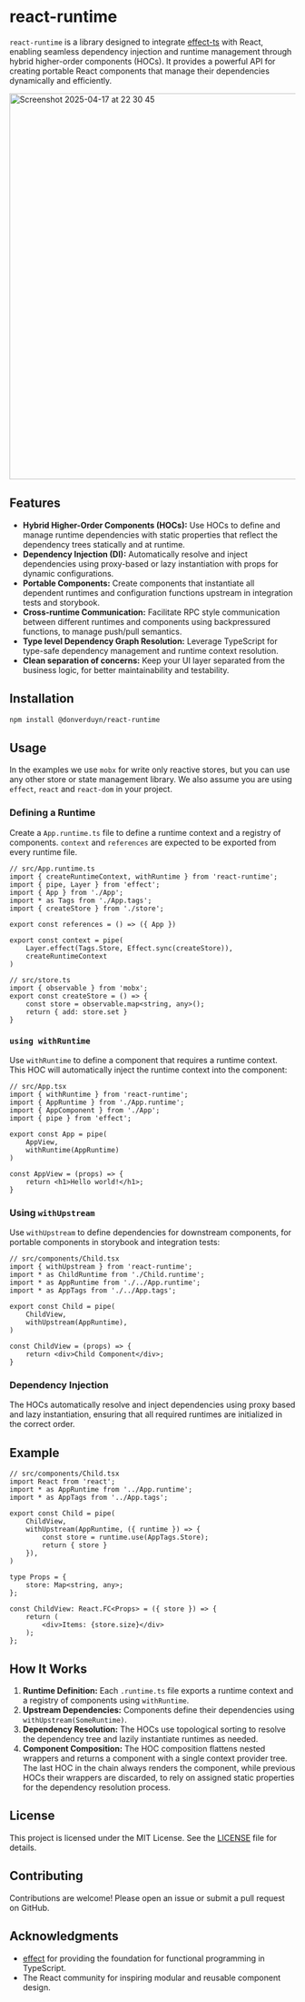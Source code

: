 # react-runtime

`react-runtime` is a library designed to integrate [effect-ts](https://github.com/Effect-TS/core) with React, enabling seamless dependency injection and runtime management through hybrid higher-order components (HOCs). It provides a powerful API for creating portable React components that manage their dependencies dynamically and efficiently.

<img width="679" alt="Screenshot 2025-04-17 at 22 30 45" src="https://github.com/user-attachments/assets/0e52c60d-c800-4829-a020-c53a27034c18" />


## Features

- **Hybrid Higher-Order Components (HOCs):** Use HOCs to define and manage runtime dependencies with static properties that reflect the dependency trees statically and at runtime.
- **Dependency Injection (DI):** Automatically resolve and inject dependencies using proxy-based or lazy instantiation with props for dynamic configurations.
- **Portable Components:** Create components that instantiate all dependent runtimes and configuration functions upstream in integration tests and storybook.
- **Cross-runtime Communication:** Facilitate RPC style communication between different runtimes and components using backpressured functions, to manage push/pull semantics.
- **Type level Dependency Graph Resolution:** Leverage TypeScript for type-safe dependency management and runtime context resolution.
- **Clean separation of concerns:** Keep your UI layer separated from the business logic, for better maintainability and testability.

## Installation

```bash
npm install @donverduyn/react-runtime
```

## Usage

In the examples we use `mobx` for write only reactive stores, but you can use any other store or state management library. We also assume you are using `effect`, `react` and `react-dom` in your project.

### Defining a Runtime

Create a `App.runtime.ts` file to define a runtime context and a registry of components. `context` and `references` are expected to be exported from every runtime file.

```tsx
// src/App.runtime.ts
import { createRuntimeContext, withRuntime } from 'react-runtime';
import { pipe, Layer } from 'effect';
import { App } from './App';
import * as Tags from './App.tags';
import { createStore } from './store';

export const references = () => ({ App })

export const context = pipe(
    Layer.effect(Tags.Store, Effect.sync(createStore)),
    createRuntimeContext
)

// src/store.ts
import { observable } from 'mobx';
export const createStore = () => {
    const store = observable.map<string, any>();
    return { add: store.set }
}

```

### `using withRuntime`

Use `withRuntime` to define a component that requires a runtime context. This HOC will automatically inject the runtime context into the component:

```tsx
// src/App.tsx
import { withRuntime } from 'react-runtime';
import { AppRuntime } from './App.runtime'; 
import { AppComponent } from './App';
import { pipe } from 'effect';

export const App = pipe(
    AppView,
    withRuntime(AppRuntime)
)

const AppView = (props) => {
    return <h1>Hello world!</h1>;
}
```

### Using `withUpstream`

Use `withUpstream` to define dependencies for downstream components, for portable components in storybook and integration tests:

```tsx
// src/components/Child.tsx
import { withUpstream } from 'react-runtime';
import * as ChildRuntime from './Child.runtime';
import * as AppRuntime from './../App.runtime';
import * as AppTags from './../App.tags';

export const Child = pipe(
    ChildView,
    withUpstream(AppRuntime),
)

const ChildView = (props) => {
    return <div>Child Component</div>;
}
```

### Dependency Injection

The HOCs automatically resolve and inject dependencies using proxy based and lazy instantiation, ensuring that all required runtimes are initialized in the correct order.

## Example


```tsx
// src/components/Child.tsx
import React from 'react';
import * as AppRuntime from '../App.runtime';
import * as AppTags from '../App.tags';

export const Child = pipe(
    ChildView,
    withUpstream(AppRuntime, ({ runtime }) => {
        const store = runtime.use(AppTags.Store);
        return { store }
    }),
)

type Props = {
    store: Map<string, any>;
};

const ChildView: React.FC<Props> = ({ store }) => {
    return (
        <div>Items: {store.size}</div>
    );
};
```

## How It Works

1. **Runtime Definition:** Each `.runtime.ts` file exports a runtime context and a registry of components using `withRuntime`.
2. **Upstream Dependencies:** Components define their dependencies using `withUpstream(SomeRuntime)`.
3. **Dependency Resolution:** The HOCs use topological sorting to resolve the dependency tree and lazily instantiate runtimes as needed.
4. **Component Composition:** The HOC composition flattens nested wrappers and returns a component with a single context provider tree. The last HOC in the chain always renders the component, while previous HOCs their wrappers are discarded, to rely on assigned static properties for the dependency resolution process.


## License

This project is licensed under the MIT License. See the [LICENSE](./LICENSE) file for details.

## Contributing

Contributions are welcome! Please open an issue or submit a pull request on GitHub.

## Acknowledgments

- [effect](https://github.com/effect-TS) for providing the foundation for functional programming in TypeScript.
- The React community for inspiring modular and reusable component design.
